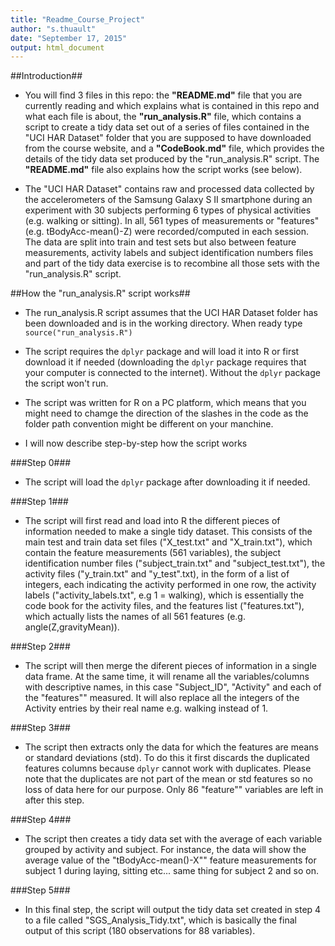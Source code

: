```yaml
---
title: "Readme_Course_Project"
author: "s.thuault"
date: "September 17, 2015"
output: html_document
---
```

##Introduction##
- You will find 3 files in this repo: the **"README.md"** file that you are currently reading and which explains what is contained in this repo and what each file is about, the **"run_analysis.R"** file, which contains a script to create a tidy data set out of a series of files contained in the "UCI HAR Dataset" folder that you are supposed to have downloaded from the course website, and a **"CodeBook.md"** file, which provides the details of the tidy data set produced by the "run_analysis.R" script. The **"README.md"** file also explains how the script works (see below).

- The "UCI HAR Dataset" contains raw and processed data collected by the accelerometers of the Samsung Galaxy S II smartphone during an experiment with 30 subjects performing 6 types of physical activities (e.g. walking or sitting). In all, 561 types of measurements or "features" (e.g. tBodyAcc-mean()-Z) were recorded/computed in each session. The data are split into train and test sets but also between feature measurements, activity labels and subject identification numbers files and part of the tidy data exercise is to recombine all those sets with the "run_analysis.R" script.

##How the "run_analysis.R" script works##
- The run_analysis.R script assumes that the UCI HAR Dataset folder has been downloaded and is in the working directory. When ready type `source("run_analysis.R")`

- The script requires the `dplyr` package and will load it into R or first download it if needed (downloading the `dplyr` package requires that your computer is connected to the internet). Without the `dplyr` package the script won't run.

- The script was written for R on a PC platform, which means that you might need to chamge the direction of the slashes in the code as the folder path convention might be different on your manchine.

- I will now describe step-by-step how the script works

###Step 0###
- The script will load the `dplyr` package after downloading it if needed.

###Step 1###
- The script will first read and load into R the different pieces of information needed to make a single tidy dataset. This consists of the main test and train data set files ("X_test.txt" and "X_train.txt"), which contain the feature measurements (561 variables), the subject identification number files ("subject_train.txt" and "subject_test.txt"), the activity files ("y_train.txt" and "y_test".txt), in the form of a list of integers, each indicating the activity performed in one row, the activity labels ("activity_labels.txt", e.g 1 = walking), which is essentially the code book for the activity files, and the features list ("features.txt"), which actually lists the names of all 561 features (e.g. angle(Z,gravityMean)).

###Step 2###
- The script will then merge the diferent pieces of information in a single data frame. At the same time, it will rename all the variables/columns with descriptive names, in this case "Subject_ID", "Activity" and each of the "features"" measured. It will also replace all the integers of the Activity entries by their real name e.g. walking instead of 1.

###Step 3###
- The script then extracts only the data for which the features are means or standard deviations (std). To do this it first discards the duplicated features columns because `dplyr` cannot work with duplicates. Please note that the duplicates are not part of the mean or std features so no loss of data here for our purpose. Only 86 "feature"" variables are left in after this step.

###Step 4###
- The script then creates a tidy data set with the average of each variable grouped by activity and subject. For instance, the data will show the average value of the "tBodyAcc-mean()-X"" feature measurements for subject 1 during laying, sitting etc... same thing for subject 2 and so on.

###Step 5###
- In this final step, the script will output the tidy data set created in step 4 to a file called "SGS_Analysis_Tidy.txt", which is basically the final output of this script (180 observations for 88 variables).